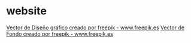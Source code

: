# website

<a href='https://www.freepik.es/vectores/diseno-grafico'>Vector de Diseño gráfico creado por freepik - www.freepik.es</a>
<a href='https://www.freepik.es/vectores/fondo'>Vector de Fondo creado por freepik - www.freepik.es</a>